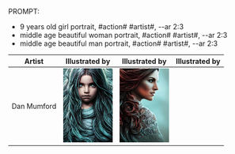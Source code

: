 PROMPT: 
* 9 years old girl portrait, #action# #artist#, --ar 2:3 
* middle age beautiful woman portrait, #action# #artist#, --ar 2:3
* middle age beautiful man portrait, #action# #artist#, --ar 2:3

| Artist | Illustrated by | Illustrated by | Illustrated by | 
| --- | --- | --- | --- |
| Dan Mumford | <img src="./Assets/Illustrations/Child/DanMumford.jpg" width="100"> | <img src="./Assets/Illustrations/Woman/DanMumford.jpg" width="100"> | 